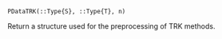 ```
PDataTRK(::Type{S}, ::Type{T}, n)
```

Return a structure used for the preprocessing of TRK methods.
